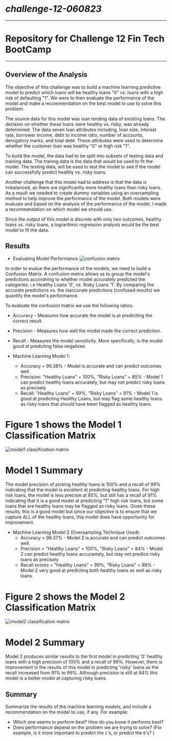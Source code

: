 # *challenge-12-060823*
---
# Repository for Challenge 12 Fin Tech BootCamp
---
## Overview of the Analysis
The objective of this challenge was to build a machine learning predictive model to predict which loans will be healthy loans "0" vs. loans with a high risk of defaulting "1". We were to then evaluate the performance of the model and make a recommendation on the best model to use to solve this problem.

The source data for this model was loan lending data of exisiting loans. The decision on whether these loans were healthy vs. risky, was already determined. The data seven loan attributes including, loan size, interest rate, borrower income, debt to income ratio, number of accounts, derogatory marks, and total debt. These attributes were used to determine whether the customer loan was healthy "0" or high risk "1". 

To build the model, the data had to be split into subsets of testing data and training data. The trainng data is the data that would be used to fit the model. The testing data, will be used to test the model to see if the model can successfully predict healthy vs. risky loans. 

Another challenge that this model had to address is that the data is imbalanced, as there are significantly more healthy loans than risky loans. As a result we needed to create dummy variables using an oversampling method to help improve the performance of the model. Both models were evaluate and based on the analysis of the performance of the model, I made a recommendation on which model we should use. 

Since the output of this model is discrete with only two outcomes, healthy loans vs. risky loans, a lograritimic regression analysis would be the best model to fit the data. 

## Results

* Evaluating Model Performance
![confusion matrix](/images/12-3-confusion-matrix-general.png)

In order to evalue the performance of the models, we need to build a Confusion Matrix. A confusion matrix allows us to group the model's predictions accordning to whether model accurately predicted the categories. i.e Healthy Loans '0', vs. Risky Loans '1'. By comparing the accurate predictions vs. the inaccurate predictions (confused results) we quantify the model's performance.

To evaluate the confusion matrix we use the following ratios.

  * Accuracy - Measures how accurate the model is at prediciting the correct result. 
  * Precision - Measures how well the model made the correct prediciton.
  * Recall - Measures the model sensitivity. More specifically, is the model good at predicting false negatives 
  
* Machine Learning Model 1:
  * Accuracy = 99.38% - Model is accurate and can predict outcomes well. 
  * Precision: "Healthy Loans" = 100%, "Risky Loans" = 85% - Model 1 can predict healthy loans accurately, but may not predict risky loans as precisely 
  * Recall: "Healthy Loans" = 99%, "Risky Loans" = 91% - Model 1 is good at predicting Healthy Loans, but may flag some healthy loans as risky loans that should have been flagged as healthy loans. 
 
# Figure 1 shows the Model 1 Classification Matrix 
  
![model1 classification matrix](/images/model1classificationmatrix.png)

# Model 1 Summary
The model precision of picking healthy loans is 100% and a recall of 99% indicating that the model is excellent at predicting healthy loans. For high risk loans, the model is less precisie at 85%, but still has a recall of 91% indicating that it is a good model at predicting "1" high risk loans, but some loans that are healthy loans may be flagged as risky loans. Given these results, this is a good model but since our objective is to ensure that we capture ALL of the healthy loans, this model does have opportunity for improvement. 


* Machine Learning Model 2 (Oversampling Technique Used):
  * Accuracy = 99.37% - Model 2 is accurate and can predict outcomes well.
  * Precision = "Healthy Loans" = 100%, "Risky Loans" = 84% - Model 2 can predict healthy loans accurantely, but may not predice risky loans as precisely
  * Recall scores = "Healthy Loans" = 99%, "Risky Loans" = 99% - Model 2 very good at predicting both healthy loans as well as risky loans. 

# Figure 2 shows the Model 2 Classification Matrix

![model2 classification matrix](/images/model2classificationmatrix.png)

# Model 2 Summary
Model 2 produces similar results to the first model in predicting '0' healthy loans with a high precision of 100% and a recall of 99%. However, there is improvement in the results of this model in predicting 'risky' loans as the recall increased from 91% to 99%. Although precision is still at 84% this model is a better model at capturing risky loans. 

## Summary

Summarize the results of the machine learning models, and include a recommendation on the model to use, if any. For example:
* Which one seems to perform best? How do you know it performs best?
* Does performance depend on the problem we are trying to solve? (For example, is it more important to predict the `1`'s, or predict the `0`'s? )